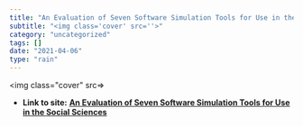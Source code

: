 ```yaml
---
title: "An Evaluation of Seven Software Simulation Tools for Use in the Social Sciences"
subtitle: "<img class='cover' src=''>"
category: "uncategorized"
tags: []
date: "2021-04-06"
type: "rain"
---
```

<img class="cover" src=>


* **Link to site:** **[An Evaluation of Seven Software Simulation Tools for Use in the Social Sciences](http://www.irit.fr/COSI/training/evaluationoftools/Evaluation-Of-Ascape.htm)**